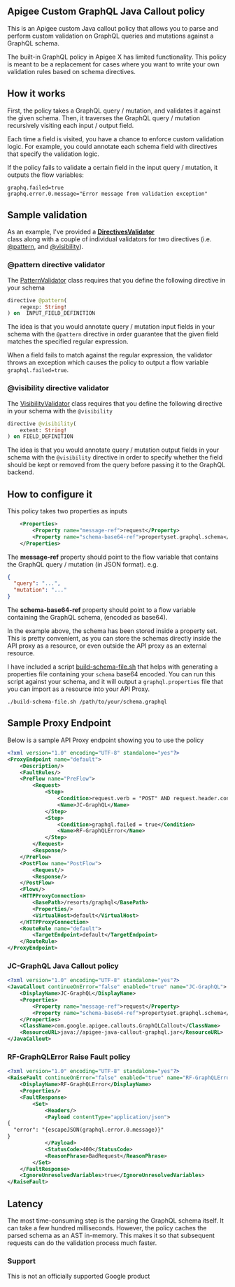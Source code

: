 ## Apigee Custom GraphQL Java Callout policy

This is an Apigee custom Java callout policy that allows you to parse and perform custom validation
on GraphQL queries and mutations against a GraphQL schema.

The built-in GraphQL policy in Apigee X has limited functionality. This policy is meant to be a replacement
for cases where you want to write your own validation rules based on schema directives.


## How it works

First, the policy takes a GraphQL query / mutation, and validates it against the given schema. Then, it
traverses the GraphQL query / mutation recursively visiting each input / output field.

Each time a field is visited, you have a chance to enforce custom validation logic. For example, you could
annotate each schema field with directives that specify the validation logic.

If the policy fails to validate a certain field in the input query / mutation, it outputs the flow variables:

```properties
graphq.failed=true
graphq.error.0.message="Error message from validation exception"
```

## Sample validation

As an example, I've provided a [**DirectivesValidator**](/src/main/java/com/google/apigee/callouts/DirectivesValidator.java)  
class along with a couple of individual validators for two directives (i.e. [@pattern](/src/main/java/com/google/apigee/callouts/PatternValidator.java), 
and [@visibility](/src/main/java/com/google/apigee/callouts/Visibility.java)).

### @pattern directive validator

The [PatternValidator](/src/main/java/com/google/apigee/callouts/PatternValidator.java) class requires that you define the following directive in your schema

```graphql
directive @pattern(
    regexp: String!
) on  INPUT_FIELD_DEFINITION
```

The idea is that you would annotate query / mutation input fields in your schema with the `@pattern` directive
in order guarantee that the given field matches the specified regular expression.

When a field fails to match against the regular expression, the validator throws an exception
which causes the policy to output a flow variable `graphql.failed=true`.

### @visibility directive validator

The  [VisibilityValidator](/src/main/java/com/google/apigee/callouts/PatternValidator.java) class requires that you define the following directive in your schema with the
`@visibility`

```graphql
directive @visibility(
    extent: String!
) on FIELD_DEFINITION
```


The idea is that you would annotate query / mutation output fields in your schema with the `@visibility` directive
in order to specify whether the field should be kept or removed from the query before passing it to the GraphQL backend.



## How to configure it

This policy takes two properties as inputs 

```xml
    <Properties>
        <Property name="message-ref">request</Property>
        <Property name="schema-base64-ref">propertyset.graphql.schema</Property>
    </Properties>
```

The **message-ref** property should point to the flow variable that contains the GraphQL query / mutation (in JSON format).
e.g.
```json
{
  "query": "...",
  "mutation": "..."
}
```

The **schema-base64-ref** property should point to a flow variable containing the GraphQL schema, (encoded as base64).


In the example above, the schema has been stored inside a property set. This is pretty convenient, as you can
store the schemas directly inside the API proxy as a resource, or even outside the API proxy as an external resource.

I have included a script [build-schema-file.sh](/build-schema-file.sh) that helps with generating
a properties file containing your `schema` base64 encoded. You can run this script against
your schema, and it will output a `graphql.properties` file that you can import as a resource
into your API Proxy.

```shell
./build-schema-file.sh /path/to/your/schema.graphql
```


## Sample Proxy Endpoint

Below is a sample API Proxy endpoint showing you to use the policy

```xml
<?xml version="1.0" encoding="UTF-8" standalone="yes"?>
<ProxyEndpoint name="default">
    <Description/>
    <FaultRules/>
    <PreFlow name="PreFlow">
        <Request>
            <Step>
                <Condition>request.verb = "POST" AND request.header.content-type = "application/json" </Condition>
                <Name>JC-GraphQL</Name>
            </Step>
            <Step>
                <Condition>graphql.failed = true</Condition>
                <Name>RF-GraphQLError</Name>
            </Step>
        </Request>
        <Response/>
    </PreFlow>
    <PostFlow name="PostFlow">
        <Request/>
        <Response/>
    </PostFlow>
    <Flows/>
    <HTTPProxyConnection>
        <BasePath>/resorts/graphql</BasePath>
        <Properties/>
        <VirtualHost>default</VirtualHost>
    </HTTPProxyConnection>
    <RouteRule name="default">
        <TargetEndpoint>default</TargetEndpoint>
    </RouteRule>
</ProxyEndpoint>
```

### JC-GraphQL Java Callout policy

```xml
<?xml version="1.0" encoding="UTF-8" standalone="yes"?>
<JavaCallout continueOnError="false" enabled="true" name="JC-GraphQL">
    <DisplayName>JC-GraphQL</DisplayName>
    <Properties>
        <Property name="message-ref">request</Property>
        <Property name="schema-base64-ref">propertyset.graphql.schema</Property>
    </Properties>
    <ClassName>com.google.apigee.callouts.GraphQLCallout</ClassName>
    <ResourceURL>java://apigee-java-callout-graphql.jar</ResourceURL>
</JavaCallout>
```

### RF-GraphQLError Raise Fault policy
```xml
<?xml version="1.0" encoding="UTF-8" standalone="yes"?>
<RaiseFault continueOnError="false" enabled="true" name="RF-GraphQLError">
    <DisplayName>RF-GraphQLError</DisplayName>
    <Properties/>
    <FaultResponse>
        <Set>
            <Headers/>
            <Payload contentType="application/json">
{
  "error": "{escapeJSON(graphql.error.0.message)}"
}
            </Payload>
            <StatusCode>400</StatusCode>
            <ReasonPhrase>BadRequest</ReasonPhrase>
        </Set>
    </FaultResponse>
    <IgnoreUnresolvedVariables>true</IgnoreUnresolvedVariables>
</RaiseFault>
```

## Latency 

The most time-consuming step is the parsing the GraphQL schema itself. It can take a few hundred milliseconds.
However, the policy caches the parsed schema as an AST in-memory. This makes it so that subsequent requests can
do the validation process much faster.



### Support
This is not an officially supported Google product